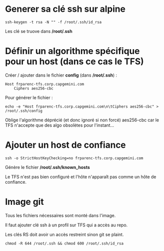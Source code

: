 # Generer sa clé ssh sur alpine

```
ssh-keygen -t rsa -N "" -f /root/.ssh/id_rsa
```
Les clé se truove dans **/root/.ssh**

# Définir un algorithme spécifique pour un host (dans ce cas le TFS)
Créer / ajouter dans le fichier **config** (dans  **/root/.ssh**) :
```
Host frparenc-tfs.corp.capgemini.com
    Ciphers aes256-cbc
```
Pour générer le fichier :
```
echo -e "Host frparenc-tfs.corp.capgemini.com\n\tCiphers aes256-cbc" > /root/.ssh/config
```
Oblige l'algorithme déprécié (et donc ignoré si non forcé) aes256-cbc car le TFS n'accepte que des algo obsolètes pour l'instant...

# Ajouter un host de confiance
```
ssh -o StrictHostKeyChecking=no frparenc-tfs.corp.capgemini.com
```
Génère le fichier **/root/.ssh/known_hosts**

Le TFS n'est pas bien configuré et l'hôte n'apparaît pas comme un hôte de confiance.

# Image git

Tous les fichiers nécessaires sont monté dans l'image.

Il faut ajouter clé ssh à un profil sur TFS qui a accès au repo.

Les clés RS doit avoir un accès restreint sinon git se plaint.
```
chmod -R 644 /root/.ssh && chmod 600 /root/.ssh/id_rsa
```
